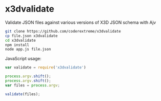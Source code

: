# x3dvalidate
Validate JSON files against various versions of X3D JSON schema with Ajv

```bash
git clone https://github.com/coderextreme/x3dvalidate
cp file.json x3dvalidate
cd x3dvalidate
npm install
node app.js file.json
```

JavaScript usage:

```js
var validate = require('x3dvalidate')

process.argv.shift();
process.argv.shift();
var files = process.argv;

validate(files);

```


